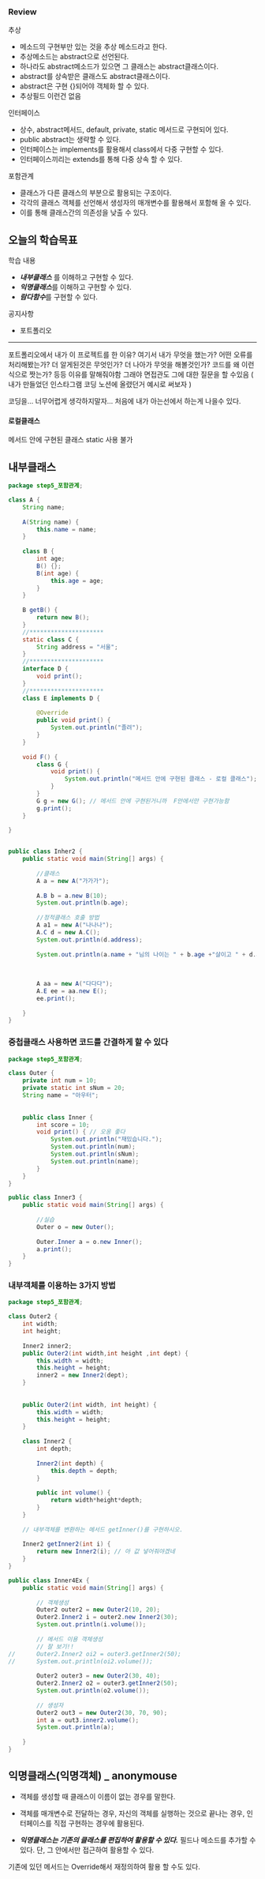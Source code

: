 ### Review
추상
- 메소드의 구현부만 있는 것을 추상 메소드라고 한다.
- 추상메소드는 abstract으로 선언된다.
- 하나라도 abstract메소드가 있으면 그 클래스는 abstract클래스이다.
- abstract를 상속받은 클래스도 abstract클래스이다.
- abstract은 구현 {}되어야 객체화 할 수 있다.
- 추상필드 이런건 없음

인터페이스
- 상수, abstract메서드, default, private, static 메서드로 구현되어 있다.
- public abstract는 생략할 수 있다.
- 인터페이스는 implements를 활용해서 class에서 다중 구현할 수 있다.
- 인터페이스끼리는 extends를 통해 다중 상속 할 수 있다.

포함관계
- 클래스가 다른 클래스의 부분으로 활용되는 구조이다.
- 각각의 클래스 객체를 선언해서 생성자의 매개변수를 활용해서 포함해 올 수 있다.
- 이를 통해 클래스간의 의존성을 낮출 수 있다.

## 오늘의 학습목표
학습 내용
- ***내부클래스*** 를 이해하고 구현할 수 있다.
- ***익명클래스***를 이해하고 구현할 수 있다.
- ***람다함수***를 구현할 수 있다.

공지사항
- 포트폴리오

--------------------------------------------------------------------------------------------------------
포트폴리오에서 내가 이 프로젝트를 한 이유? 여기서 내가 무엇을 했는가? 어떤 오류를 처리해봤는가? 더 알게된것은 무엇인가? 더 나아가 무엇을 해볼것인가? 코드를 왜 이런식으로 짯는가? 등등 이유를 말해줘야함 그래야 면접관도 그에 대한 질문을 할 수있음 ( 내가 만들었던 인스타그램 코딩 노션에 올렸던거 예시로 써보자 )


코딩을... 너무어렵게 생각하지말자... 처음에 내가 아는선에서 하는게 나을수 있다.

#### 로컬클래스
메서드 안에 구현된 클래스 static 사용 불가

## 내부클래스
```java
package step5_포함관계;

class A {
	String name;
	
	A(String name) {
		this.name = name;
	}
	
	class B {
		int age;
		B() {};
		B(int age) {
			this.age = age;
		}
	}
	
	B getB() {
		return new B();
	}
	//*********************
	static class C {
		String address = "서울";
	}	
	//*********************
	interface D {
		void print();
	}
	//*********************
	class E implements D {
		
		@Override
		public void print() {
			System.out.println("졸려");
		}
	}
	
	void F() {
		class G {
			void print() {
				System.out.println("메서드 안에 구현된 클래스 - 로컬 클래스");
			}
		}
		G g = new G(); // 메서드 안에 구현된거니까  F안에서만 구현가능함
		g.print();
	}
	
}


public class Inher2 {
	public static void main(String[] args) {
		
		//클래스
		A a = new A("가가가");
		
		A.B b = a.new B(10);
		System.out.println(b.age);
		
		//정적클래스 호출 방법
		A a1 = new A("나나나");
		A.C d = new A.C();
		System.out.println(d.address);
		
		System.out.println(a.name + "님의 나이는 " + b.age +"살이고 " + d.address + "에 살고 있습니다.");
		
		
		
		A aa = new A("다다다");
		A.E ee = aa.new E();
		ee.print();
		
	}
}
```


### 중첩클래스 사용하면 코드를 간결하게 할 수 있다
```java
package step5_포함관계;

class Outer {
	private int num = 10;
	private static int sNum = 20;
	String name = "아우터";
	
	
	public class Inner {
		int score = 10;
		void print() { // 오옹 좋다
			System.out.println("재밌습니다.");
			System.out.println(num);
			System.out.println(sNum);
			System.out.println(name);
		}
	}
}

public class Inner3 {
	public static void main(String[] args) {
		
		//실습	
		Outer o = new Outer();
		
		Outer.Inner a = o.new Inner();
		a.print(); 
	}
}

```

### 내부객체를 이용하는 3가지 방법
```java
package step5_포함관계;

class Outer2 {
	int width;
	int height;
	
	Inner2 inner2;
	public Outer2(int width,int height ,int dept) {
		this.width = width;
		this.height = height;
		inner2 = new Inner2(dept);
	}
	
	
	public Outer2(int width, int height) {
		this.width = width;
		this.height = height;
	}
	
	class Inner2 {
		int depth;
		
		Inner2(int depth) {
			this.depth = depth;
		}
		
		public int volume() {
			return width*height*depth;
		}
	}
	
	// 내부객체를 변환하는 메서드 getInner()를 구현하시오.
	
	Inner2 getInner2(int i) {
		return new Inner2(i); // 아 값 넣어줘야겠네
	}
}

public class Inner4Ex {
	public static void main(String[] args) {
		
		// 객체생성
		Outer2 outer2 = new Outer2(10, 20);
		Outer2.Inner2 i = outer2.new Inner2(30);
		System.out.println(i.volume());
		
		// 메서드 이용 객체생성
		// 잘 보기!!
//		Outer2.Inner2 oi2 = outer3.getInner2(50);
//		System.out.println(oi2.volume());
		
		Outer2 outer3 = new Outer2(30, 40);
		Outer2.Inner2 o2 = outer3.getInner2(50);
		System.out.println(o2.volume());
		
		// 생성자
		Outer2 out3 = new Outer2(30, 70, 90);
		int a = out3.inner2.volume();
		System.out.println(a);
		
	}
}
```

## 익명클래스(익명객체) _ anonymouse
- 객체를 생성할 때 클래스이 이름이 없는 경우를 말한다.
- 객체를 매개변수로 전달하는 경우, 자신의 객체를 실행하는 것으로 끝나는 경우, 인터페이스를 직접 구현하는 경우에 활용된다.

- ***익명클래스는 기존의 클래스를 편집하여 활용할 수 있다.***
필드나 메소드를 추가할 수 있다. 단, 그 안에서만 접근하여 활용할 수 있다.

기존에 있던 메서드는 Override해서 재정의하여 활용 할 수도 있다.
